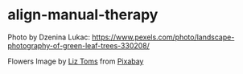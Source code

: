 # align-manual-therapy

Photo by Dzenina Lukac: https://www.pexels.com/photo/landscape-photography-of-green-leaf-trees-330208/

Flowers
Image by <a href="https://pixabay.com/users/lizziet5-2690626/?utm_source=link-attribution&utm_medium=referral&utm_campaign=image&utm_content=5712344">Liz Toms</a> from <a href="https://pixabay.com//?utm_source=link-attribution&utm_medium=referral&utm_campaign=image&utm_content=5712344">Pixabay</a>